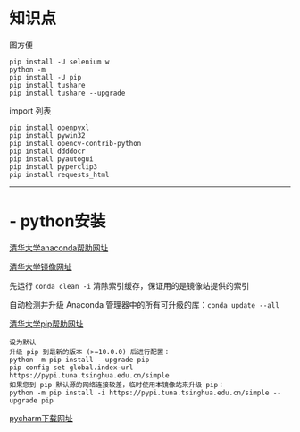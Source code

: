 # 知识点

图方便 
```
pip install -U selenium w
python -m
pip install -U pip
pip install tushare
pip install tushare --upgrade
```
import 列表
```
pip install openpyxl
pip install pywin32
pip install opencv-contrib-python
pip install ddddocr
pip install pyautogui
pip install pyperclip3
pip install requests_html

```
---
# - python安装

[清华大学anaconda帮助网址](https://mirrors.tuna.tsinghua.edu.cn/help/anaconda/)

[清华大学镜像网址](https://mirrors.tuna.tsinghua.edu.cn/anaconda/archive/?C=M&O=D)

先运行 `conda clean -i` 清除索引缓存，保证用的是镜像站提供的索引

自动检测并升级 Anaconda 管理器中的所有可升级的库：`conda update --all`

[清华大学pip帮助网址](https://mirrors.tuna.tsinghua.edu.cn/help/pypi/)

```
设为默认
升级 pip 到最新的版本 (>=10.0.0) 后进行配置：
python -m pip install --upgrade pip
pip config set global.index-url https://pypi.tuna.tsinghua.edu.cn/simple
如果您到 pip 默认源的网络连接较差，临时使用本镜像站来升级 pip：
python -m pip install -i https://pypi.tuna.tsinghua.edu.cn/simple --upgrade pip
```

[pycharm下载网址](https://www.jetbrains.com/zh-cn/pycharm/download/#section=windows)